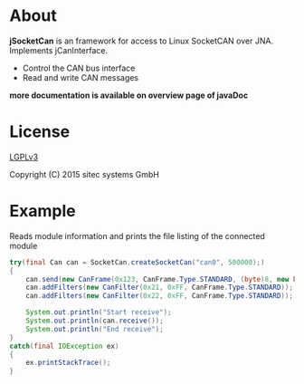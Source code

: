 # About

**jSocketCan** is an framework for access to Linux SocketCAN over JNA. Implements jCanInterface.

* Control the CAN bus interface
* Read and write CAN messages

**more documentation is available on overview page of javaDoc**

# License

[LGPLv3](http://www.gnu.org/licenses/lgpl.html)

Copyright (C) 2015 sitec systems GmbH

# Example

Reads module information and prints the file listing of the connected module

```java
try(final Can can = SocketCan.createSocketCan("can0", 500000);)
{
    can.send(new CanFrame(0x123, CanFrame.Type.STANDARD, (byte)8, new byte[]{(byte)55, (byte)1, (byte)2, (byte)3, (byte)4, (byte)5, (byte)6, (byte)7}));
    can.addFilters(new CanFilter(0x21, 0xFF, CanFrame.Type.STANDARD));
    can.addFilters(new CanFilter(0x22, 0xFF, CanFrame.Type.STANDARD));

    System.out.println("Start receive");
    System.out.println(can.receive());
    System.out.println("End receive");
}
catch(final IOException ex)
{
    ex.printStackTrace();
}
```